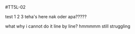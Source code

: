 #TT5L-02

test 1 2 3 
teha's here
nak oder apa?????

what why i cannot do it line by line?
hmmmmm still struggling 